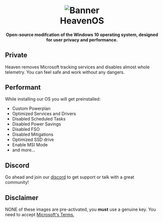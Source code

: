<h1 align="center">
<img src="https://github.com/Heaven-OS/Heaven/blob/main/img/banner.jpg" alt="Banner"</img>
  <br>
  HeavenOS
  <br>
</h1>
<h4 align="center"> Open-source modifcation of the Windows 10 operating system, designed for user privacy and performance. </h4>

<h2> Private </h2>

Heaven removes Microsoft tracking services and disables almost whole telemetry.
You can feel safe and work without any dangers.

<h2> Performant </h2>

While installing our OS you will get preinstalled:

- Custom Powerplan
- Optimized Services and Drivers
- Disabled Scheduled Tasks
- Disabled Power Savings
- Disabled FSO
- Disabled Mitigations
- Optimized SSD drive
- Enable MSI Mode
- and more...

<h2> Discord </h2>

Go ahead and join our [discord](https://dsc.gg/heavenos) to get support or talk with a great community!

<h2> Disclaimer </h2>

NONE of these images are pre-activated, you **must** use a genuine key.
You need to accept [Microsoft's Terms.](https://www.microsoft.com/en-us/Useterms/Retail/Windows/10/UseTerms_Retail_Windows_10_English.htm)
